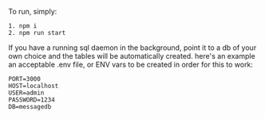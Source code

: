 To run, simply:

```
1. npm i
2. npm run start
```

If you have a running sql daemon in the background, point it to a db of your own choice and the tables will be automatically created. 
here's an example an acceptable .env file, or ENV vars to be created in order for this to work:

```
PORT=3000
HOST=localhost
USER=admin
PASSWORD=1234
DB=messagedb
```

